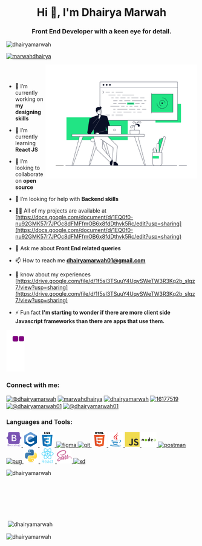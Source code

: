 <h1 align="center">Hi 👋, I'm Dhairya Marwah</h1>
<h3 align="center">Front End Developer with a keen eye for detail.</h3>

<p align="left"> <img src="https://komarev.com/ghpvc/?username=dhairyamarwah&label=Profile%20views&color=0e75b6&style=flat" alt="dhairyamarwah" /> </p>

<p align="left"> <a href="https://twitter.com/marwahdhairya" target="blank"><img src="https://img.shields.io/twitter/follow/marwahdhairya?logo=twitter&style=for-the-badge" alt="marwahdhairya" /></a> </p>
<img align="right" alt="Coding" width="400" src="proggif.gif" /> 
<br>
<br>

- 🔭 I’m currently working on **my designing skills**

- 🌱 I’m currently learning **React JS**

- 👯 I’m looking to collaborate on **open source**

- 🤝 I’m looking for help with **Backend skills**

- 👨‍💻 All of my projects are available at [https://docs.google.com/document/d/1EQ0f0-nu92GMK57r7JPOc8dFMFfmOB6x8fdDthvk5Rc/edit?usp=sharing](https://docs.google.com/document/d/1EQ0f0-nu92GMK57r7JPOc8dFMFfmOB6x8fdDthvk5Rc/edit?usp=sharing)

- 💬 Ask me about **Front End related queries**

- 📫 How to reach me **dhairyamarwah01@gmail.com**

- 📑 know about my experiences [https://drive.google.com/file/d/1f5sI3TSuuY4UqySWeTW3R3Kq2b_slqz7/view?usp=sharing](https://drive.google.com/file/d/1f5sI3TSuuY4UqySWeTW3R3Kq2b_slqz7/view?usp=sharing)

- ⚡ Fun fact **I'm starting to wonder if there are more client side Javascript frameworks than there are apps that use them.**


![snake gif](https://github.com/DhairyaMarwah/DhairyaMarwah/blob/output/github-contribution-grid-snake.gif)


<h3 align="left">Connect with me:</h3>
<p align="left">
<a href="https://codepen.io/@dhairyamarwah" target="blank"><img align="center" src="https://raw.githubusercontent.com/rahuldkjain/github-profile-readme-generator/master/src/images/icons/Social/codepen.svg" alt="@dhairyamarwah" height="30" width="40" /></a>
<a href="https://twitter.com/marwahdhairya" target="blank"><img align="center" src="https://raw.githubusercontent.com/rahuldkjain/github-profile-readme-generator/master/src/images/icons/Social/twitter.svg" alt="marwahdhairya" height="30" width="40" /></a>
<a href="https://linkedin.com/in/dhairyamarwah" target="blank"><img align="center" src="https://raw.githubusercontent.com/rahuldkjain/github-profile-readme-generator/master/src/images/icons/Social/linked-in-alt.svg" alt="dhairyamarwah" height="30" width="40" /></a>
<a href="https://stackoverflow.com/users/16177519" target="blank"><img align="center" src="https://raw.githubusercontent.com/rahuldkjain/github-profile-readme-generator/master/src/images/icons/Social/stack-overflow.svg" alt="16177519" height="30" width="40" /></a>
<a href="https://www.hackerrank.com/@dhairyamarwah01" target="blank"><img align="center" src="https://raw.githubusercontent.com/rahuldkjain/github-profile-readme-generator/master/src/images/icons/Social/hackerrank.svg" alt="@dhairyamarwah01" height="30" width="40" /></a>
<a href="https://www.hackerearth.com/@dhairyamarwah01" target="blank"><img align="center" src="https://raw.githubusercontent.com/rahuldkjain/github-profile-readme-generator/master/src/images/icons/Social/hackerearth.svg" alt="@dhairyamarwah01" height="30" width="40" /></a>
</p>

<h3 align="left">Languages and Tools:</h3>
<p align="left"> <a href="https://getbootstrap.com" target="_blank"> <img src="https://raw.githubusercontent.com/devicons/devicon/master/icons/bootstrap/bootstrap-plain-wordmark.svg" alt="bootstrap" width="40" height="40"/> </a> <a href="https://www.cprogramming.com/" target="_blank"> <img src="https://raw.githubusercontent.com/devicons/devicon/master/icons/c/c-original.svg" alt="c" width="40" height="40"/> </a> <a href="https://www.w3schools.com/css/" target="_blank"> <img src="https://raw.githubusercontent.com/devicons/devicon/master/icons/css3/css3-original-wordmark.svg" alt="css3" width="40" height="40"/> </a> <a href="https://www.figma.com/" target="_blank"> <img src="https://www.vectorlogo.zone/logos/figma/figma-icon.svg" alt="figma" width="40" height="40"/> </a> <a href="https://git-scm.com/" target="_blank"> <img src="https://www.vectorlogo.zone/logos/git-scm/git-scm-icon.svg" alt="git" width="40" height="40"/> </a> <a href="https://www.w3.org/html/" target="_blank"> <img src="https://raw.githubusercontent.com/devicons/devicon/master/icons/html5/html5-original-wordmark.svg" alt="html5" width="40" height="40"/> </a> <a href="https://www.java.com" target="_blank"> <img src="https://raw.githubusercontent.com/devicons/devicon/master/icons/java/java-original.svg" alt="java" width="40" height="40"/> </a> <a href="https://developer.mozilla.org/en-US/docs/Web/JavaScript" target="_blank"> <img src="https://raw.githubusercontent.com/devicons/devicon/master/icons/javascript/javascript-original.svg" alt="javascript" width="40" height="40"/> </a> <a href="https://nodejs.org" target="_blank"> <img src="https://raw.githubusercontent.com/devicons/devicon/master/icons/nodejs/nodejs-original-wordmark.svg" alt="nodejs" width="40" height="40"/> </a> <a href="https://postman.com" target="_blank"> <img src="https://www.vectorlogo.zone/logos/getpostman/getpostman-icon.svg" alt="postman" width="40" height="40"/> </a> <a href="https://pugjs.org" target="_blank"> <img src="https://cdn.worldvectorlogo.com/logos/pug.svg" alt="pug" width="40" height="40"/> </a> <a href="https://www.python.org" target="_blank"> <img src="https://raw.githubusercontent.com/devicons/devicon/master/icons/python/python-original.svg" alt="python" width="40" height="40"/> </a> <a href="https://reactjs.org/" target="_blank"> <img src="https://raw.githubusercontent.com/devicons/devicon/master/icons/react/react-original-wordmark.svg" alt="react" width="40" height="40"/> </a> <a href="https://sass-lang.com" target="_blank"> <img src="https://raw.githubusercontent.com/devicons/devicon/master/icons/sass/sass-original.svg" alt="sass" width="40" height="40"/> </a> <a href="https://www.adobe.com/products/xd.html" target="_blank"> <img src="https://cdn.worldvectorlogo.com/logos/adobe-xd.svg" alt="xd" width="40" height="40"/> </a> </p>

<p><img align="left" src="https://github-readme-stats.vercel.app/api/top-langs?username=dhairyamarwah&show_icons=true&locale=en&layout=compact" alt="dhairyamarwah" /></p>
<br>
<br>
<br>
<br>
<br>
<br>
<br>



<p>&nbsp;<img align="center" src="https://github-readme-stats.vercel.app/api?username=dhairyamarwah&show_icons=true&locale=en" alt="dhairyamarwah" /></p>

<p><img align="center" src="https://github-readme-streak-stats.herokuapp.com/?user=dhairyamarwah&" alt="dhairyamarwah" /></p>
